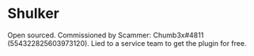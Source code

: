 # Shulker
Open sourced. Commissioned by Scammer: Chumb3x#4811 (554322825603973120). Lied to a service team to get the plugin for free.
